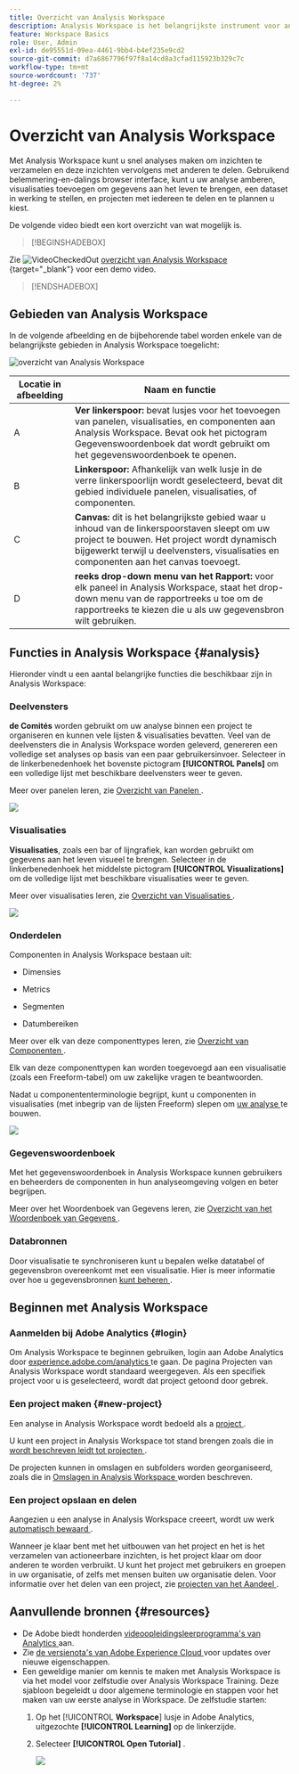 ```yaml
---
title: Overzicht van Analysis Workspace
description: Analysis Workspace is het belangrijkste instrument voor analyse van Adobe Analytics. Het laat u panelen, lijsten, visualisaties, en andere componenten gebruiken om gegevens aan het leven te brengen, een dataset te leiden, projecten, onder andere mogelijkheden te delen en te plannen.
feature: Workspace Basics
role: User, Admin
exl-id: de95551d-09ea-4461-9bb4-b4ef235e9cd2
source-git-commit: d7a6867796f97f8a14cd8a3cfad115923b329c7c
workflow-type: tm+mt
source-wordcount: '737'
ht-degree: 2%

---
```


# Overzicht van Analysis Workspace

Met Analysis Workspace kunt u snel analyses maken om inzichten te verzamelen en deze inzichten vervolgens met anderen te delen. Gebruikend belemmering-en-dalings browser interface, kunt u uw analyse amberen, visualisaties toevoegen om gegevens aan het leven te brengen, een dataset in werking te stellen, en projecten met iedereen te delen en te plannen u kiest.

De volgende video biedt een kort overzicht van wat mogelijk is.


>[!BEGINSHADEBOX]

Zie ![ VideoCheckedOut ](/help/assets/icons/VideoCheckedOut.svg) [ overzicht van Analysis Workspace ](https://video.tv.adobe.com/v/26266/?quality=12&learn=on){target="_blank"} voor een demo video.

>[!ENDSHADEBOX]

## Gebieden van Analysis Workspace

In de volgende afbeelding en de bijbehorende tabel worden enkele van de belangrijkste gebieden in Analysis Workspace toegelicht:

![ overzicht van Analysis Workspace ](assets/analysis-workspace-overvew.png)

| Locatie in afbeelding | Naam en functie |
|---------|----------|
| A | **Ver linkerspoor:** bevat lusjes voor het toevoegen van panelen, visualisaties, en componenten aan Analysis Workspace. Bevat ook het pictogram Gegevenswoordenboek dat wordt gebruikt om het gegevenswoordenboek te openen. |
| B | **Linkerspoor:** Afhankelijk van welk lusje in de verre linkerspoorlijn wordt geselecteerd, bevat dit gebied individuele panelen, visualisaties, of componenten. |
| C | **Canvas:** dit is het belangrijkste gebied waar u inhoud van de linkerspoorstaven sleept om uw project te bouwen. Het project wordt dynamisch bijgewerkt terwijl u deelvensters, visualisaties en componenten aan het canvas toevoegt. |
| D | **reeks drop-down menu van het Rapport:** voor elk paneel in Analysis Workspace, staat het drop-down menu van de rapportreeks u toe om de rapportreeks te kiezen die u als uw gegevensbron wilt gebruiken. |

## Functies in Analysis Workspace {#analysis}

Hieronder vindt u een aantal belangrijke functies die beschikbaar zijn in Analysis Workspace:

### Deelvensters

**de Comités** worden gebruikt om uw analyse binnen een project te organiseren en kunnen vele lijsten &amp; visualisaties bevatten. Veel van de deelvensters die in Analysis Workspace worden geleverd, genereren een volledige set analyses op basis van een paar gebruikersinvoer. Selecteer in de linkerbenedenhoek het bovenste pictogram **[!UICONTROL Panels]** om een volledige lijst met beschikbare deelvensters weer te geven.

Meer over panelen leren, zie [ Overzicht van Panelen ](https://experienceleague.adobe.com/docs/analytics/analyze/analysis-workspace/panels/panels.html?lang=nl-NL).

![](assets/build-panels.png)

### Visualisaties

**Visualisaties**, zoals een bar of lijngrafiek, kan worden gebruikt om gegevens aan het leven visueel te brengen. Selecteer in de linkerbenedenhoek het middelste pictogram **[!UICONTROL Visualizations]** om de volledige lijst met beschikbare visualisaties weer te geven.

Meer over visualisaties leren, zie [ Overzicht van Visualisaties ](https://experienceleague.adobe.com/docs/analytics/analyze/analysis-workspace/visualizations/freeform-analysis-visualizations.html?lang=nl-NL).

![](assets/build-visualizations.png)

### Onderdelen

Componenten in Analysis Workspace bestaan uit:

* Dimensies

* Metrics

* Segmenten

* Datumbereiken

Meer over elk van deze componenttypes leren, zie [ Overzicht van Componenten ](/help/analyze/analysis-workspace/components/analysis-workspace-components.md).

Elk van deze componenttypen kan worden toegevoegd aan een visualisatie (zoals een Freeform-tabel) om uw zakelijke vragen te beantwoorden.

Nadat u componententerminologie begrijpt, kunt u componenten in visualisaties (met inbegrip van de lijsten Freeform) slepen om [ uw analyse ](/help/analyze/analysis-workspace/build-workspace-project/freeform-overview.md) te bouwen.

![](assets/build-components.png)

### Gegevenswoordenboek

Met het gegevenswoordenboek in Analysis Workspace kunnen gebruikers en beheerders de componenten in hun analyseomgeving volgen en beter begrijpen.

Meer over het Woordenboek van Gegevens leren, zie [ Overzicht van het Woordenboek van Gegevens ](/help/analyze/analysis-workspace/components/data-dictionary/data-dictionary-overview.md).

### Databronnen

Door visualisatie te synchroniseren kunt u bepalen welke datatabel of gegevensbron overeenkomt met een visualisatie. Hier is meer informatie over hoe u gegevensbronnen [ kunt beheren ](/help/analyze/analysis-workspace/visualizations/t-sync-visualization.md).

## Beginnen met Analysis Workspace

### Aanmelden bij Adobe Analytics {#login}

Om Analysis Workspace te beginnen gebruiken, login aan Adobe Analytics door [ experience.adobe.com/analytics ](https://experience.adobe.com/analytics) te gaan. De pagina Projecten van Analysis Workspace wordt standaard weergegeven. Als een specifiek project voor u is geselecteerd, wordt dat project getoond door gebrek.

### Een project maken {#new-project}

Een analyse in Analysis Workspace wordt bedoeld als a [ project ](/help/analyze/analysis-workspace/build-workspace-project/freeform-overview.md).

U kunt een project in Analysis Workspace tot stand brengen zoals die in [ wordt beschreven leidt tot projecten ](/help/analyze/analysis-workspace/build-workspace-project/create-projects.md).

De projecten kunnen in omslagen en subfolders worden georganiseerd, zoals die in [ Omslagen in Analysis Workspace ](/help/analyze/analysis-workspace/build-workspace-project/workspace-folders/about-folders.md) worden beschreven.

### Een project opslaan en delen

Aangezien u een analyse in Analysis Workspace creeert, wordt uw werk [ automatisch bewaard ](/help/analyze/analysis-workspace/build-workspace-project/save-projects.md).

Wanneer je klaar bent met het uitbouwen van het project en het is het verzamelen van actioneerbare inzichten, is het project klaar om door anderen te worden verbruikt. U kunt het project met gebruikers en groepen in uw organisatie, of zelfs met mensen buiten uw organisatie delen. Voor informatie over het delen van een project, zie [ projecten van het Aandeel ](/help/analyze/analysis-workspace/curate-share/share-projects.md).

## Aanvullende bronnen {#resources}

* De Adobe biedt honderden [ videoopleidingsleerprogramma&#39;s van Analytics ](https://experienceleague.adobe.com/docs/analytics-learn/tutorials/overview.html?lang=nl-NL) aan.
* Zie [ de versienota&#39;s van Adobe Experience Cloud ](https://experienceleague.adobe.com/docs/release-notes/experience-cloud/current.html?lang=nl-NL#analytics) voor updates over nieuwe eigenschappen.
* Een geweldige manier om kennis te maken met Analysis Workspace is via het model voor zelfstudie over Analysis Workspace Training. Deze sjabloon begeleidt u door algemene terminologie en stappen voor het maken van uw eerste analyse in Workspace. De zelfstudie starten:
   1. Op het [!UICONTROL **Workspace**] lusje in Adobe Analytics, uitgezochte **[!UICONTROL Learning]** op de linkerzijde.
   1. Selecteer **[!UICONTROL Open Tutorial]** .

      ![](assets/training-tutorial.png)

